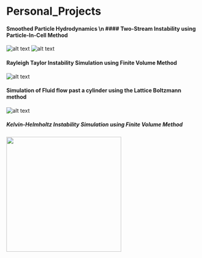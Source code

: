 # Personal_Projects
#### Smoothed Particle Hydrodynamics \n                                        #### Two-Stream Instability using Particle-In-Cell Method
![alt text](https://miro.medium.com/max/320/1*d0RAp8KRyWMwc8A33SS0yw.gif)  ![alt text](https://github.com/piyuSH1501/Personal_Projects/blob/main/TLI.gif)




#### Rayleigh Taylor Instability Simulation using Finite Volume Method
![alt text](https://miro.medium.com/max/300/1*zPAyZlHYo6EKTVInWArozQ.gif)

#### Simulation of Fluid flow past a cylinder using the Lattice Boltzmann method
![alt text](https://miro.medium.com/max/600/1*wqcb10sKNKP_B_ihsfS8Tw.gif)

##### Kelvin-Helmholtz Instability Simulation using Finite Volume Method
<p float="center">
  <p float = "top" "fdnasbnfbabf"/>
  <img src="https://miro.medium.com/max/600/1*uBfucTc3EbDSJZsDwPIVNA.gif" width="300" />
</p>

